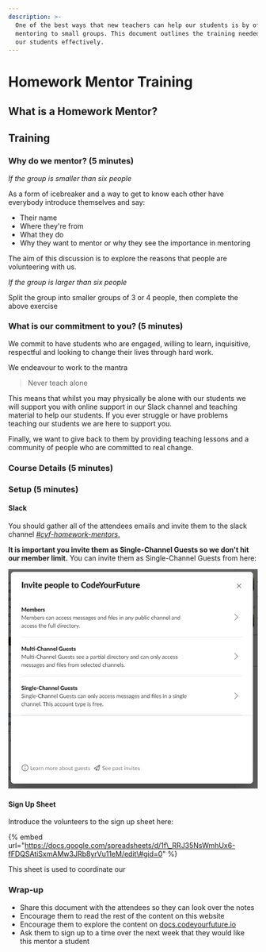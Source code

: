 ```yaml
---
description: >-
  One of the best ways that new teachers can help our students is by offering
  mentoring to small groups. This document outlines the training needed to help
  our students effectively.
---
```


# Homework Mentor Training

## What is a Homework Mentor?

## Training

### Why do we mentor? \(5 minutes\)

_If the group is smaller than six people_

As a form of icebreaker and a way to get to know each other have everybody introduce themselves and say:

* Their name 
* Where they're from
* What they do
* Why they want to mentor or why they see the importance in mentoring

The aim of this discussion is to explore the reasons that people are volunteering with us. 

_If the group is larger than six people_

Split the group into smaller groups of 3 or 4 people, then complete the above exercise

### What is our commitment to you? \(5 minutes\)

We commit to have students who are engaged, willing to learn, inquisitive, respectful and looking to change their lives through hard work. 

We endeavour to work to the mantra 

> Never teach alone

This means that whilst you may physically be alone with our students we will support you with online support in our Slack channel and teaching material to help our students. If you ever struggle or have problems teaching our students we are here to support you.

Finally, we want to give back to them by providing teaching lessons and a community of people who are committed to real change. 

### Course Details \(5 minutes\)

### Setup \(5 minutes\)

#### Slack

You should gather all of the attendees emails and invite them to the slack channel [_\#cyf-homework-mentors_.](https://app.slack.com/client/T2H71EFLK/C010MDVT37G)

**It is important you invite them as Single-Channel Guests so we don't hit our member limit.** You can invite them as Single-Channel Guests from here:

![](../.gitbook/assets/image.png)

#### Sign Up Sheet

Introduce the volunteers to the sign up sheet here:

{% embed url="https://docs.google.com/spreadsheets/d/1f\_RRJ35NsWmhUx6-fFDQSAtiSxmAMw3JRb8yrVu11eM/edit\#gid=0" %}

This sheet is used to coordinate our 

### Wrap-up

* Share this document with the attendees so they can look over the notes
* Encourage them to read the rest of the content on this website
* Encourage them to explore the content on [docs.codeyourfuture.io](https://docs.codeyourfuture.io)
* Ask them to sign up to a time over the next week that they would like this mentor a student

